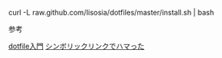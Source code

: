 curl -L raw.github.com/lisosia/dotfiles/master/install.sh | bash

参考

[dotfile入門](http://qiita.com/okamos/items/40966158d0271ae7198b)
[シンボリックリンクでハマった](http://tweeeety.hateblo.jp/entry/20121129/1354192716)